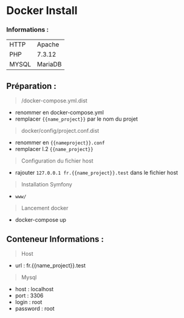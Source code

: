 # Docker Install 

### Informations :
| |  |
| ------ | ------ |
| HTTP| Apache |
| PHP| 7.3.12 |
| MYSQL| MariaDB |

## Préparation :


> /docker-compose.yml.dist
- renommer en docker-compose.yml
- remplacer `{{name_project}}` par le nom du projet


> docker/config/project.conf.dist
- renommer en `{{nameproject}}.conf`
- remplacer l.2 `{{name_project}}`

> Configuration du fichier host
- rajouter `127.0.0.1 fr.{{name_project}}.test` dans le fichier host

> Installation Symfony
- `www/`

> Lancement docker
- docker-compose up

## Conteneur Informations :

> Host 
- url : fr.{{name_project}}.test

> Mysql 
- host : localhost
- port : 3306
- login : root
- password : root

